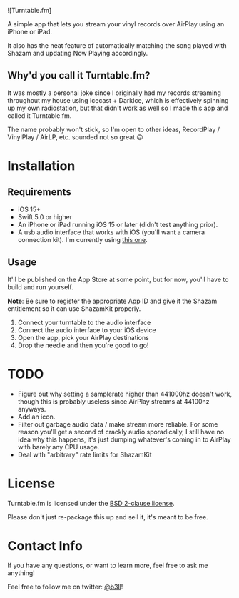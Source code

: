 ![Turntable.fm]

A simple app that lets you stream your vinyl records over AirPlay using an iPhone or iPad.

It also has the neat feature of automatically matching the song played with Shazam and updating Now Playing accordingly.

## Why'd you call it Turntable.fm?

It was mostly a personal joke since I originally had my records streaming throughout my house using Icecast + DarkIce, which is effectively spinning up my own radiostation, but that didn't work as well so I made this app and called it Turntable.fm.

The name probably won't stick, so I'm open to other ideas, RecordPlay / VinylPlay / AirLP, etc. sounded not so great 🙃

# Installation

## Requirements

- iOS 15+
- Swift 5.0 or higher
- An iPhone or iPad running iOS 15 or later (didn't test anything prior).
- A usb audio interface that works with iOS (you'll want a camera connection kit). I'm currently using [this one](https://www.behringer.com/behringer/product?modelCode=P0A12).

## Usage

It'll be published on the App Store at some point, but for now, you'll have to build and run yourself.

**Note**: Be sure to register the appropriate App ID and give it the Shazam entitlement so it can use ShazamKit properly.

1. Connect your turntable to the audio interface
2. Connect the audio interface to your iOS device
3. Open the app, pick your AirPlay destinations
4. Drop the needle and then you're good to go!

# TODO

- Figure out why setting a samplerate higher than 441000hz doesn't work, though this is probably useless since AirPlay streams at 44100hz anyways.
- Add an icon.
- Filter out garbage audio data / make stream more reliable. For some reason you'll get a second of crackly audio sporadically, I still have no idea why this happens, it's just dumping whatever's coming in to AirPlay with barely any CPU usage.
- Deal with "arbitrary" rate limits for ShazamKit

# License

Turntable.fm is licensed under the [BSD 2-clause license](https://github.com/b3ll/Turntable.fm/blob/main/LICENSE).

Please don't just re-package this up and sell it, it's meant to be free.

# Contact Info

If you have any questions, or want to learn more, feel free to ask me anything!

Feel free to follow me on twitter: [@b3ll](https://www.twitter.com/b3ll)!
